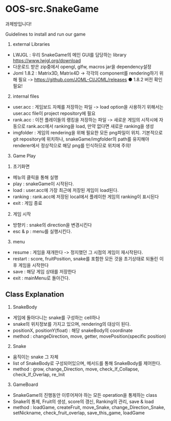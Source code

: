 # OOS-src.SnakeGame
과제방입니다!


Guidelines to install and run our game

1. external Libraries
- LWJGL : 우리 SnakeGame의 메인 GUI를 담당하는 library
  https://www.lwjgl.org/download
- 다운로드 받은 zip중에서 opengl, glfw, macros jar을 dependency설정
- Joml 1.8.2 : Matrix3D, Matrix4D -> 각각의 component를 rendering하기 위해 필요 -> https://github.com/JOML-CI/JOML/releases
  ● 1.8.2 버전 확인 필요!

2. internal files
- user.acc : 게임보드 자체를 저장하는 파일 -> load option을 사용하기 위해서는 user.acc file이 project repository에 필요
- rank.acc : 이전 플레이들의 랭킹을 저장하는 파일 -> 새로운 게임의 시작시에 자동으로 rank.acc에서 ranking을 load, 만약 없다면 새로운 ranking을 생성
- imgfolder : 게임의 rendering을 위해 필요한 모든 png파일이 위치. 기본적으로 git repository에 위치하나, snakeGame/imgfolder의 path를 유지해야 renderer에서 정상적으로 해당 png를 인식하므로 위치에 주의!

3. Game Play


1) 초기화면
- 메뉴의 클릭을 통해 실행
- play : snakeGame이 시작된다.
- load : user.acc에 가장 최근에 저장된 게임이 load된다.
- ranking : rank.acc에 저장된 local에서 플레이한 게임의 ranking이 표시된다
- exit : 게임 종료

2) 게임 시작
- 방향키 : snake의 direction을 변경시킨다
- esc & p : menu를 실행시킨다.

3) menu
- resume : 게임을 재개한다 -> 정지했던 그 시점의 게임이 재시작된다.
- restart : score, fruitPosition, snake를 포함한 모든 것을 초기상태로 되돌린 이후 게임을 시작한다
- save : 해당 게임 상태를 저장한다
- exit : mainMenu로 돌아간다.

Class Explanation
-
1. SnakeBody
- 게임에 돌아다니는 snake를 구성하는 cell하나
- snake의 위치정보를 가지고 있으며, rendering의 대상이 된다.
- positionX, positionY(float) : 해당 snakeBody의 coordinate
- method : changeDirection, move, getter, movePosition(specific position)

2. Snake
- 움직이는 snake 그 자체
- list of SnakeBody로 구성되어있으며, 메서드를 통해 SnakeBody를 제어한다.
- method : grow, change_Direction, move, check_If_Collapse, check_If_Overlap, re_Init

3. GameBoard
- SnakeGame의 진행동안 이루어져야 하는 모든 operation을 통제하는 class
- Snake의 통제, Fruit의 생성, score의 갱신, Ranking의 관리, save & load
- method : loadGame, createFruit, move_Snake, change_Direction_Snake, setNickname, check_fruit_overlap, save_this_game, loadGame
